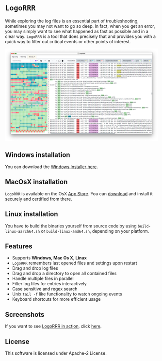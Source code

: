 # `LogoRRR`

While exploring the log files is an essential part of troubleshooting, sometimes you may not want to go so deep. In
fact, when you get an error, you may simply want to see what happened as fast as possible and in a clear way. `LogoRRR`
is a tool that does precisely that and provides you with a quick way to filter out critical events or other points of
interest.

![Screenshot of LogoRRR, version 23.2.1](docs/releases/23.2.1/screenshot-23.2.1.png?raw=true)


## Windows installation

You can download the [Windows Installer here](https://github.com/rladstaetter/LogoRRR/releases/tag/23.2.1).

## MacOsX installation

`LogoRRR` is available on the OsX [App Store](https://apps.apple.com/at/app/logorrr/id1583786769?l=en&mt=12). You can [download](https://apps.apple.com/at/app/logorrr/id1583786769?l=en&mt=12) and install it securely and certified from there.

## Linux installation

You have to build the binaries yourself from source code by using `build-linux-aarch64.sh` or `build-linux-amd64.sh`, depending on your platform.

## Features

- Supports **Windows, Mac Os X, Linux**
- `LogoRRR` remembers last opened files and settings upon restart
- Drag and drop log files
- Drag and drop a directory to open all contained files
- Handle multiple files in parallel
- Filter log files for entries interactively
- Case sensitive and regex search
- Unix `tail -f` like functionality to watch ongoing events
- Keyboard shortcuts for more efficient usage

## Screenshots

If you want to see [LogoRRR in action](Screenshots.md), click [here](Screenshots.md).

## License

This software is licensed under Apache-2 License.

